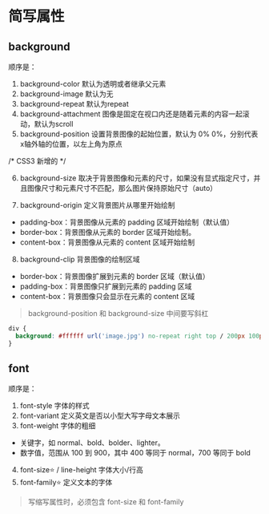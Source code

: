 # 简写属性
## background
顺序是：
1. background-color 默认为透明或者继承父元素
2. background-image 默认为无
3. background-repeat 默认为repeat
4. background-attachment 图像是固定在视口内还是随着元素的内容一起滚动，默认为scroll
5. background-position 设置背景图像的起始位置，默认为 0% 0%，分别代表x轴外轴的位置，以左上角为原点

/* CSS3 新增的 */

6. background-size 取决于背景图像和元素的尺寸，如果没有显式指定尺寸，并且图像尺寸和元素尺寸不匹配，那么图片保持原始尺寸（auto）

7. background-origin 定义背景图片从哪里开始绘制
  - padding-box：背景图像从元素的 padding 区域开始绘制（默认值）
  - border-box：背景图像从元素的 border 区域开始绘制。
  - content-box：背景图像从元素的 content 区域开始绘制

8. background-clip 背景图像的绘制区域
  - border-box：背景图像扩展到元素的 border 区域（默认值）
  - padding-box：背景图像只扩展到元素的 padding 区域
  - content-box：背景图像只会显示在元素的 content 区域

> background-position 和 background-size 中间要写斜杠

```css
div {  
  background: #ffffff url('image.jpg') no-repeat right top / 200px 100px fixed padding-box content-box;  
}
```

## font
顺序是：
1. font-style 字体的样式
2. font-variant 定义英文是否以小型大写字母文本展示
3. font-weight 字体的粗细
- 关键字，如 normal、bold、bolder、lighter。
- 数字值，范围从 100 到 900，其中 400 等同于 normal，700 等同于 bold
4. font-size⭐️ / line-height 字体大小/行高
5. font-family⭐️ 定义文本的字体

> 写缩写属性时，必须包含 font-size 和 font-family